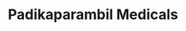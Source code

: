 ---
title: "Padikaparambil Medicals"
url: /ernakulam/padikaparambil-medicals/
shop: medical supply
---